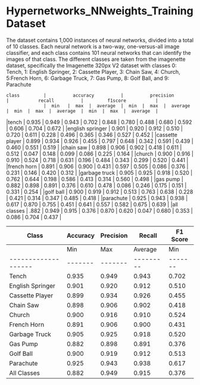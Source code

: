 # Hypernetworks_NNweights_TrainingDataset
The dataset contains 1,000 instances of neural networks, divided into a total
of 10 classes. Each neural network is a two-way, one-versus-all image classifier,
and each class contains 101 neural networks that can identify the images of that
class. The different classes are taken from the imagenette dataset, specifically
the Imagenette 320px V2 dataset with classes 0: Tench, 1: English Springer, 2:
Cassette Player, 3: Chain Saw, 4: Church, 5:French Horn, 6: Garbage Truck,
7: Gas Pump, 8: Golf Ball, and 9: Parachute

    class         |          accuracy          |          precision        |           recall          |         f1score           |
                  |  min   |  max  |  average  |  min  |  max  |  average  |  min  |  max  |  average  |  min  |  max  |  average  |
|tench             | 0.935  | 0.949 |   0.943   | 0.702 | 0.848 |   0.780   | 0.488 | 0.680 |   0.592   | 0.606 | 0.704 |   0.672   |
|english springer  | 0.901  | 0.920 |   0.912   | 0.510 | 0.720 |   0.611   | 0.228 | 0.496 |   0.365   | 0.346 | 0.527 |   0.452   |
|cassette player   | 0.899  | 0.934 |   0.926   | 0.455 | 0.797 |   0.648   | 0.342 | 0.591 |   0.439   | 0.460 | 0.551 |   0.519   |
|chain saw         | 0.898  | 0.906 |   0.902   | 0.418 | 0.611 |   0.512   | 0.047 | 0.148 |   0.099   | 0.086 | 0.225 |   0.164   |
|church            | 0.900  | 0.916 |   0.910   | 0.524 | 0.718 |   0.631   | 0.196 | 0.484 |   0.343   | 0.299 | 0.520 |   0.441   |
|french horn       | 0.891  | 0.906 |   0.900   | 0.431 | 0.597 |   0.505   | 0.086 | 0.376 |   0.231   | 0.146 | 0.420 |   0.312   |
|garbage truck     | 0.905  | 0.925 |   0.918   | 0.520 | 0.762 |   0.644   | 0.198 | 0.586 |   0.413   | 0.314 | 0.560 |   0.498   |
|gas pump          | 0.882  | 0.898 |   0.891   | 0.376 | 0.610 |   0.478   | 0.086 | 0.246 |   0.175   | 0.151 | 0.331 |   0.254   |
|golf ball         | 0.900  | 0.919 |   0.912   | 0.513 | 0.763 |   0.638   | 0.228 | 0.421 |   0.314   | 0.347 | 0.485 |   0.418   |
|parachute         | 0.925  | 0.943 |   0.938   | 0.617 | 0.870 |   0.755   | 0.451 | 0.641 |   0.557   | 0.582 | 0.675 |   0.639   |
|all classes       | .882   | 0.949 |   0.915   | 0.376 | 0.870 |   0.620   | 0.047 | 0.680 |   0.353   | 0.086 | 0.704 |   0.437   |


| Class             |     Accuracy             |        Precision        |        Recall           |         F1 Score        |
|-------------------|-------------------------|-------------------------|-------------------------|--------------------------|
|                   |  Min  |  Max  | Average |  Min  |  Max  | Average |  Min  |  Max  | Average |  Min  |  Max  | Average |
|-------------------|-------|-------|---------|-------|-------|---------|-------|-------|---------|-------|-------|---------|
| Tench             | 0.935 | 0.949 | 0.943   | 0.702 | 0.848 | 0.780   | 0.488 | 0.680 | 0.592   | 0.606 | 0.704 | 0.672   |
| English Springer   | 0.901 | 0.920 | 0.912   | 0.510 | 0.720 | 0.611   | 0.228 | 0.496 | 0.365   | 0.346 | 0.527 | 0.452   |
| Cassette Player    | 0.899 | 0.934 | 0.926   | 0.455 | 0.797 | 0.648   | 0.342 | 0.591 | 0.439   | 0.460 | 0.551 | 0.519   |
| Chain Saw          | 0.898 | 0.906 | 0.902   | 0.418 | 0.611 | 0.512   | 0.047 | 0.148 | 0.099   | 0.086 | 0.225 | 0.164   |
| Church             | 0.900 | 0.916 | 0.910   | 0.524 | 0.718 | 0.631   | 0.196 | 0.484 | 0.343   | 0.299 | 0.520 | 0.441   |
| French Horn        | 0.891 | 0.906 | 0.900   | 0.431 | 0.597 | 0.505   | 0.086 | 0.376 | 0.231   | 0.146 | 0.420 | 0.312   |
| Garbage Truck      | 0.905 | 0.925 | 0.918   | 0.520 | 0.762 | 0.644   | 0.198 | 0.586 | 0.413   | 0.314 | 0.560 | 0.498   |
| Gas Pump           | 0.882 | 0.898 | 0.891   | 0.376 | 0.610 | 0.478   | 0.086 | 0.246 | 0.175   | 0.151 | 0.331 | 0.254   |
| Golf Ball          | 0.900 | 0.919 | 0.912   | 0.513 | 0.763 | 0.638   | 0.228 | 0.421 | 0.314   | 0.347 | 0.485 | 0.418   |
| Parachute          | 0.925 | 0.943 | 0.938   | 0.617 | 0.870 | 0.755   | 0.451 | 0.641 | 0.557   | 0.582 | 0.675 | 0.639   |
| All Classes        | 0.882 | 0.949 | 0.915   | 0.376 | 0.870 | 0.620   | 0.047 | 0.680 | 0.353   | 0.086 | 0.704 | 0.437   |

